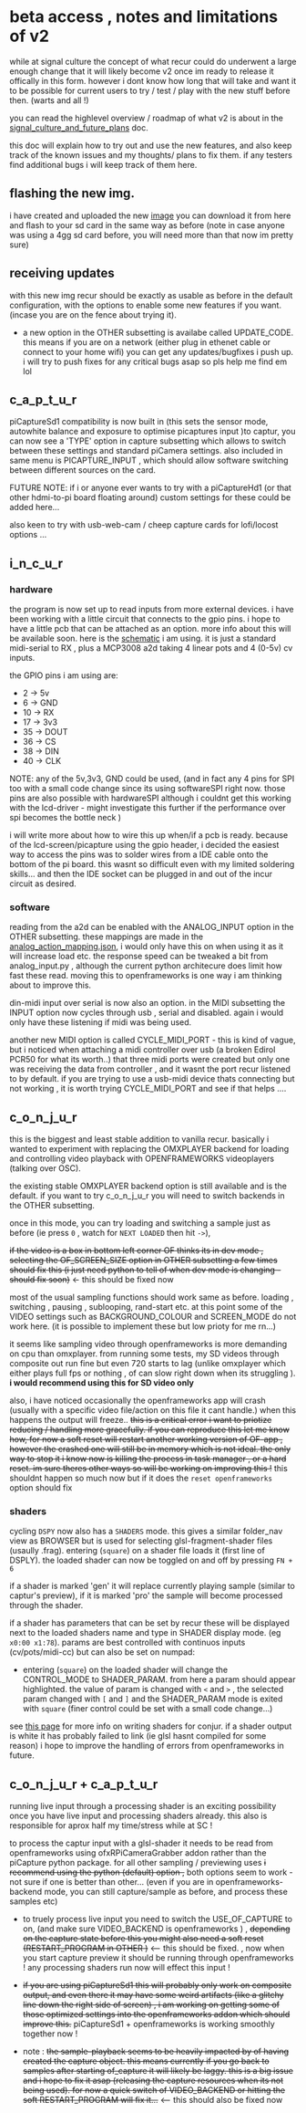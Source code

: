# beta access , notes and limitations of v2

while at signal culture the concept of what recur could do underwent a large enough change that it will likely become v2 once im ready to release it offically in this form. however i dont know how long that will take and want it to be possible for current users to try / test / play with the new stuff before then. (warts and all !)

you can read the highlevel overview / roadmap of what v2 is about in the [signal_culture_and_future_plans] doc.

this doc will explain how to try out and use the new features, and also keep track of the known issues and my thoughts/ plans to fix them. if any testers find additional bugs i will keep track of them here.

## flashing the new img.

i have created and uploaded the new [image] you can download it from here and flash to your sd card in the same way as before (note in case anyone was using a 4gg sd card before, you will need more than that now im pretty sure)

## receiving updates

with this new img recur should be exactly as usable as before in the default configuration, with the options to enable some new features if you want. (incase you are on the fence about trying it).

- a new option in the OTHER subsetting is availabe called UPDATE_CODE. this means if you are on a network (either plug in ethenet cable or connect to your home wifi) you can get any updates/bugfixes i push up. i will try to push fixes for any critical bugs asap so pls help me  find em lol

## c_a_p_t_u_r 

piCaptureSd1 compatibility is now built in (this sets the sensor mode, autowhite balance and exposure to optimise picaptures input )to captur, you can now see a 'TYPE' option in capture subsetting which allows to switch between these settings and standard piCamera settings. also included in same menu is PICAPTURE_INPUT , which should allow software switching between different sources on the card.

FUTURE NOTE: if i or anyone ever wants to try with a piCaptureHd1 (or that other hdmi-to-pi board floating around) custom settings for these could be added here...

also keen to try with usb-web-cam / cheep capture cards for lofi/locost options ...

## i_n_c_u_r

### hardware

the program is now set up to read inputs from more external devices. i have been working with a little circuit that connects to the gpio pins. i hope to have a little pcb that can be attached as an option. more info about this will be available soon. here is the [schematic] i am using. it is just a standard midi-serial to RX , plus a MCP3008 a2d taking 4 linear pots and 4 (0-5v) cv inputs.

the GPIO pins i am using are:

- 2 -> 5v 
- 6 -> GND
- 10 -> RX
- 17 -> 3v3
- 35 -> DOUT
- 36 -> CS
- 38 -> DIN
- 40 -> CLK

NOTE: any of the 5v,3v3, GND could be used, (and in fact any 4 pins for SPI too with a small code change since its using softwareSPI right now. those pins are also possible with hardwareSPI although i couldnt get this working with the lcd-driver - might investigate this further if the performance over spi becomes the bottle neck  )

i will write more about how to wire this up when/if a pcb is ready. because of the lcd-screen/picapture using the gpio header, i decided the easiest way to access the pins was to solder wires from a IDE cable onto the bottom of the pi board. this wasnt so difficult even with my limited soldering skills... and then the IDE socket can be plugged in and out of the incur circuit as desired. 
 
### software

reading from the a2d can be enabled with the ANALOG_INPUT option in the OTHER subsetting. these mappings are made in the [analog_action_mapping.json], i would only have this on when using it as it will increase load etc. the response speed can be tweaked a bit from analog_input.py , although the current python architecure does limit how fast these read. moving this to openframeworks is one way i am thinking about to improve this.

din-midi input over serial is now also an option. in the MIDI subsetting the INPUT option now cycles through usb , serial and disabled. again i would only have these listening if midi was being used. 

another new MIDI option is called CYCLE_MIDI_PORT - this is kind of vague, but i noticed when attaching a midi controller over usb (a broken Edirol PCR50 for what its worth..) that three midi ports were created but only one was receiving the data from controller , and it wasnt the port recur listened to by default. if you are  trying to use a usb-midi device thats connecting but not working , it is worth trying CYCLE_MIDI_PORT and see if that helps ....

## c_o_n_j_u_r

this is the biggest and least stable addition to vanilla recur. basically i wanted to experiment with replacing the OMXPLAYER backend for loading and controlling video playback with OPENFRAMEWORKS videoplayers (talking over OSC). 

the existing stable OMXPLAYER backend option is still available and is the default. if you want to try c_o_n_j_u_r you will need to switch backends in the OTHER subsetting.

once in this mode, you can try loading and switching a sample just as before (ie press `0` , watch for `NEXT LOADED` then hit `->`), 

~~if the video is a box in bottom left corner OF thinks its in dev mode , selecting the OF_SCREEN_SIZE option in OTHER subsetting a few times should fix this (i just need python to  tell of when dev mode is changing - should fix soon)~~ <- this should be fixed now

most of the usual sampling functions should work same as before. loading , switching , pausing , sublooping, rand-start etc. at this point some of the VIDEO settings such as BACKGROUND_COLOUR and SCREEN_MODE do not work here. (it is possible to implement these but low prioty for me rn...)  

it seems like sampling video through openframeworks is more demanding on cpu than omxplayer. from running some tests, my SD videos through composite out run fine but even 720 starts to lag (unlike omxplayer which either plays full fps or nothing , of can slow right down when its struggling ). __i would recommend using this for SD video only__

also, i have noticed occasionally the openframeworks app will crash (usually with a specific video file/action on this file it cant handle.) when this happens the output will freeze.. ~~this is a critical error i want to priotize reducing / handling more gracefully. if you can reproduce this let me know how, for now a soft reset will restart another working version of OF-app , however the crashed one will still be in memory which is not ideal. the only way to stop it i know now is killing the process in task manager , or a hard reset. im sure theres other ways so will be working on improving this !~~ this shouldnt happen so much now but if it does the `reset openframeworks` option should fix 

### shaders

cycling `DSPY` now also has a `SHADERS` mode. this gives a similar folder_nav view as BROWSER but is used for selecting glsl-fragment-shader files (usaully .frag). entering (`square`) on a shader file loads it (first line of  DSPLY). the loaded shader can now be toggled on and off by pressing `FN + 6` 

if a shader is marked 'gen' it will replace currently playing sample (similar to captur's preview), if it is marked 'pro' the sample will become processed through the shader.

if a shader has parameters that can be set by recur these will be displayed next to the loaded shaders name and type in SHADER display mode. (eg `x0:00 x1:78`). params are best controlled with continuos inputs (cv/pots/midi-cc) but can also be set on numpad:

- entering (`square`) on the loaded shader will change the CONTROL_MODE to SHADER_PARAM. from here a param should appear highlighted. the value of param is changed with `<` and `>` , the selected param changed with `[` and `]` and the SHADER_PARAM mode is exited with `square` (finer control could be set with a small code change...)

see [this page] for more info on writing shaders for conjur. if a shader output is white it has probably failed to link (ie glsl hasnt compiled for some reason) i hope to improve the handling of errors from openframeworks in future.

## c_o_n_j_u_r + c_a_p_t_u_r

running live input through a processing shader is an exciting possibility once you have live input and processing shaders already. this also is responsible for aprox half my time/stress while at SC !

to process the captur input with a glsl-shader it needs to be read from openframeworks using ofxRPiCameraGrabber addon rather than the piCapture python package. for all other sampling / previewing uses ~~i recommend using the python (default) option ,~~ both options seem to work - not sure if one is better than other... (even if you are in openframeworks-backend mode, you can still capture/sample as before, and process these samples etc)

- to truely process live input you need to switch the USE_OF_CAPTURE to on, (and make sure VIDEO_BACKEND is openframeworks ) , ~~depending on the capture state before this you might also need a soft reset (RESTART_PROGRAM in OTHER )~~ <-- this should be fixed. , now when you start capture preview it should be running through openframeworks ! any processing  shaders run now will effect this input !

- ~~if you are using piCaptureSd1 this will probably only work on composite output, and even there it may have some weird artifacts (like a glitchy line down the right side of screen) , i am working on getting some of those optimized settings into the openframeworks addon which should improve this.~~ piCaptureSd1 + openframeworks is working smoothly together now !

- note : ~~the sample-playback seems to be heavily impacted by of having created the capture object. this means currently if you go back to samples after starting of_capture it will likely be laggy. this is a big issue and i hope to fix it asap (releasing the capture resources when its not being used). for now a quick switch of VIDEO_BACKEND or hitting the soft RESTART_PROGRAM will fix it...~~ <-- this should also be fixed now


[schematic]: incur_board.pdf
[signal_culture_and_future_plans]: signal_culture_and_future_plans.md
[analog_action_mapping.json]: ../json_objects/analog_action_mapping.json
[this page]: https://github.com/langolierz/c_o_n_j_u_r/blob/master/notes_on_shader_formats.md
[image]: https://drive.google.com/open?id=1ZSRrGhueEHaSwjORXyvcnXxPXloBpWoL
